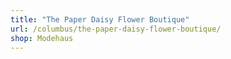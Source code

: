 ```yaml
---
title: "The Paper Daisy Flower Boutique"
url: /columbus/the-paper-daisy-flower-boutique/
shop: Modehaus
---
```

